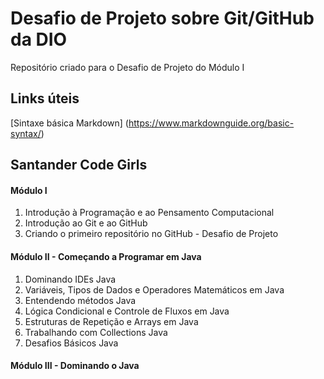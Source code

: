 # Desafio de Projeto sobre Git/GitHub da DIO
Repositório criado para o Desafio de Projeto do Módulo I



## Links úteis
[Sintaxe básica Markdown] (https://www.markdownguide.org/basic-syntax/)



## Santander Code Girls

#### Módulo I

1. Introdução à Programação e ao Pensamento Computacional
2. Introdução ao Git e ao GitHub
3. Criando o primeiro repositório no GitHub - Desafio de Projeto



#### Módulo II - Começando a Programar em Java

1. Dominando IDEs Java
2. Variáveis, Tipos de Dados e Operadores Matemáticos em Java
3. Entendendo métodos Java
4. Lógica Condicional e Controle de Fluxos em Java
5. Estruturas de Repetição e Arrays em Java
6. Trabalhando com Collections Java
7. Desafios Básicos Java



#### Módulo III - Dominando o Java

